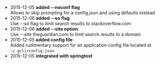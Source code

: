 - 2015-12-05 **added --noconf flag**  
Allows to skip prompting for a config.json and using defaults instead
- 2015-12-06 **added --so flag**  
Use --so flag to limit search results to stackoverflow.com
- 2015-12-06 **added --site option**  
Use --site theguardian.com to limit search results to a domain
- 2015-12-05 **added config file**  
Added rudimentary support for an application config file located at `~/.gcli/config.json`.
- 2015-12-05 **integrated with springtest**  
